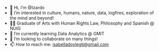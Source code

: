 - 👋 Hi, I’m @Izardo
- 👀 I’m interested in culture, humans, nature, data, logfires, exploration of the mind and beyond! 
- :woman_student: Graduate of Arts with Human Rights Law, Philosophy and Spanish @ NUIG
- 🌱 I’m currently learning Data Analytics @ GMIT
- 💞️ I’m looking to collaborate on many things!
- 📫 How to reach me: isabelladoylegti@gmail.com

<!---
Izardo/Izardo is a ✨ special ✨ repository because its `README.md` (this file) appears on your GitHub profile.
You can click the Preview link to take a look at your changes.
--->
